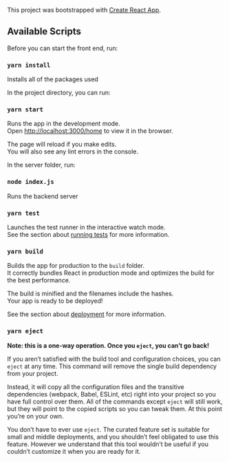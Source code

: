 This project was bootstrapped with [Create React App](https://github.com/facebook/create-react-app).

## Available Scripts

Before you can start the front end, run:

### `yarn install`

Installs all of the packages used

In the project directory, you can run:

### `yarn start`

Runs the app in the development mode.<br />
Open [http://localhost:3000/home](http://localhost:3000/home) to view it in the browser.

The page will reload if you make edits.<br />
You will also see any lint errors in the console.

In the server folder, run:

### `node index.js`

Runs the backend server

### `yarn test`

Launches the test runner in the interactive watch mode.<br />
See the section about [running tests](https://facebook.github.io/create-react-app/docs/running-tests) for more information.

### `yarn build`

Builds the app for production to the `build` folder.<br />
It correctly bundles React in production mode and optimizes the build for the best performance.

The build is minified and the filenames include the hashes.<br />
Your app is ready to be deployed!

See the section about [deployment](https://facebook.github.io/create-react-app/docs/deployment) for more information.

### `yarn eject`

**Note: this is a one-way operation. Once you `eject`, you can’t go back!**

If you aren’t satisfied with the build tool and configuration choices, you can `eject` at any time. This command will remove the single build dependency from your project.

Instead, it will copy all the configuration files and the transitive dependencies (webpack, Babel, ESLint, etc) right into your project so you have full control over them. All of the commands except `eject` will still work, but they will point to the copied scripts so you can tweak them. At this point you’re on your own.

You don’t have to ever use `eject`. The curated feature set is suitable for small and middle deployments, and you shouldn’t feel obligated to use this feature. However we understand that this tool wouldn’t be useful if you couldn’t customize it when you are ready for it.

